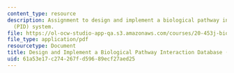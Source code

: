```yaml
---
content_type: resource
description: Assignment to design and implement a biological pathway interaction database
  (PID) system.
file: https://ol-ocw-studio-app-qa.s3.amazonaws.com/courses/20-453j-biomedical-information-technology-fall-2008/61a53e17c274267fd59689ecf27aed25_assignment1.pdf
file_type: application/pdf
resourcetype: Document
title: Design and Implement a Biological Pathway Interaction Database (PID) System
uid: 61a53e17-c274-267f-d596-89ecf27aed25
---
```

